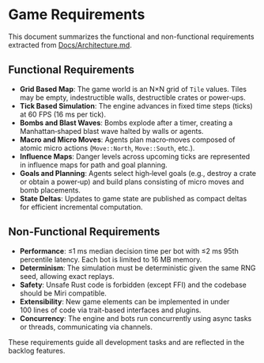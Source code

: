 # Game Requirements

This document summarizes the functional and non-functional requirements extracted from [Docs/Architecture.md](../Architecture.md).

## Functional Requirements
- **Grid Based Map**: The game world is an N×N grid of `Tile` values. Tiles may be empty, indestructible walls, destructible crates or power‑ups.
- **Tick Based Simulation**: The engine advances in fixed time steps (ticks) at 60 FPS (16 ms per tick).
- **Bombs and Blast Waves**: Bombs explode after a timer, creating a Manhattan‑shaped blast wave halted by walls or agents.
- **Macro and Micro Moves**: Agents plan macro‑moves composed of atomic micro actions (`Move::North`, `Move::South`, etc.).
- **Influence Maps**: Danger levels across upcoming ticks are represented in influence maps for path and goal planning.
- **Goals and Planning**: Agents select high‑level goals (e.g., destroy a crate or obtain a power‑up) and build plans consisting of micro moves and bomb placements.
- **State Deltas**: Updates to game state are published as compact deltas for efficient incremental computation.

## Non-Functional Requirements
- **Performance**: ≤1 ms median decision time per bot with ≤2 ms 95th percentile latency. Each bot is limited to 16 MB memory.
- **Determinism**: The simulation must be deterministic given the same RNG seed, allowing exact replays.
- **Safety**: Unsafe Rust code is forbidden (except FFI) and the codebase should be Miri compatible.
- **Extensibility**: New game elements can be implemented in under 100 lines of code via trait-based interfaces and plugins.
- **Concurrency**: The engine and bots run concurrently using async tasks or threads, communicating via channels.

These requirements guide all development tasks and are reflected in the backlog features.
